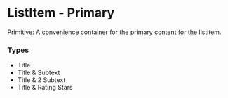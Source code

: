 # ListItem - Primary

Primitive: A convenience container for the primary content for the listitem.

### Types

- Title
- Title & Subtext
- Title & 2 Subtext
- Title & Rating Stars

